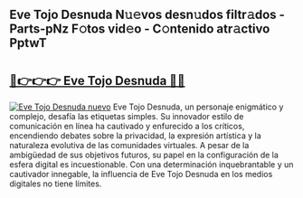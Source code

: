 ## Eve Tojo Desnuda N𝚞𝚎vos desn𝚞dos filtr𝚊dos - Parts-pNz F𝚘tos vid𝚎o - C𝚘ntenido atr𝚊ctivo PptwT

# <h2><a href="http://mb6l88.tromn.icu/?c=Eve+Tojo+Desnuda">🔗👉👉👉 Eve Tojo Desnuda 🔗🔗</a></h2>

[![Eve Tojo Desnuda nuevo](https://i.imgur.com/pEAQMta.gif)](http://mb6l88.tromn.icu/?c=Eve+Tojo+Desnuda)
Eve Tojo Desnuda, un personaje enigmático y complejo, desafía las etiquetas simples. Su innovador estilo de comunicación en línea ha cautivado y enfurecido a los críticos, encendiendo debates sobre la privacidad, la expresión artística y la naturaleza evolutiva de las comunidades virtuales. A pesar de la ambigüedad de sus objetivos futuros, su papel en la configuración de la esfera digital es incuestionable. Con una determinación inquebrantable y un cautivador innegable, la influencia de Eve Tojo Desnuda en los medios digitales no tiene límites.
